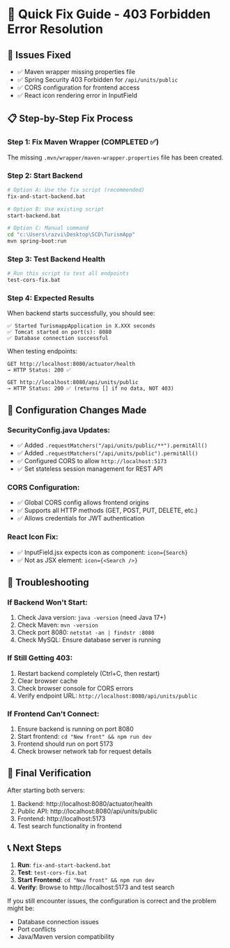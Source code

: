 # 🚀 Quick Fix Guide - 403 Forbidden Error Resolution

## 🎯 Issues Fixed
- ✅ Maven wrapper missing properties file 
- ✅ Spring Security 403 Forbidden for `/api/units/public`
- ✅ CORS configuration for frontend access
- ✅ React icon rendering error in InputField

## 📋 Step-by-Step Fix Process

### Step 1: Fix Maven Wrapper (COMPLETED ✅)
The missing `.mvn/wrapper/maven-wrapper.properties` file has been created.

### Step 2: Start Backend 
```bash
# Option A: Use the fix script (recommended)
fix-and-start-backend.bat

# Option B: Use existing script  
start-backend.bat

# Option C: Manual command
cd "c:\Users\razvi\Desktop\SCD\TurismApp"
mvn spring-boot:run
```

### Step 3: Test Backend Health
```bash
# Run this script to test all endpoints
test-cors-fix.bat
```

### Step 4: Expected Results
When backend starts successfully, you should see:
```
✅ Started TurismappApplication in X.XXX seconds
✅ Tomcat started on port(s): 8080 
✅ Database connection successful
```

When testing endpoints:
```
GET http://localhost:8080/actuator/health
→ HTTP Status: 200 ✅

GET http://localhost:8080/api/units/public  
→ HTTP Status: 200 ✅ (returns [] if no data, NOT 403)
```

## 🔧 Configuration Changes Made

### SecurityConfig.java Updates:
- ✅ Added `.requestMatchers("/api/units/public/**").permitAll()`
- ✅ Added `.requestMatchers("/api/units/public").permitAll()`
- ✅ Configured CORS to allow `http://localhost:5173`
- ✅ Set stateless session management for REST API

### CORS Configuration:
- ✅ Global CORS config allows frontend origins
- ✅ Supports all HTTP methods (GET, POST, PUT, DELETE, etc.)
- ✅ Allows credentials for JWT authentication

### React Icon Fix:
- ✅ InputField.jsx expects icon as component: `icon={Search}`
- ✅ Not as JSX element: `icon={<Search />}`

## 🚨 Troubleshooting

### If Backend Won't Start:
1. Check Java version: `java -version` (need Java 17+)
2. Check Maven: `mvn -version`
3. Check port 8080: `netstat -an | findstr :8080`
4. Check MySQL: Ensure database server is running

### If Still Getting 403:
1. Restart backend completely (Ctrl+C, then restart)
2. Clear browser cache
3. Check browser console for CORS errors
4. Verify endpoint URL: `http://localhost:8080/api/units/public`

### If Frontend Can't Connect:
1. Ensure backend is running on port 8080
2. Start frontend: `cd "New front" && npm run dev`
3. Frontend should run on port 5173
4. Check browser network tab for request details

## 🎯 Final Verification

After starting both servers:
1. Backend: http://localhost:8080/actuator/health
2. Public API: http://localhost:8080/api/units/public
3. Frontend: http://localhost:5173
4. Test search functionality in frontend

## 📞 Next Steps

1. **Run**: `fix-and-start-backend.bat`
2. **Test**: `test-cors-fix.bat`  
3. **Start Frontend**: `cd "New front" && npm run dev`
4. **Verify**: Browse to http://localhost:5173 and test search

If you still encounter issues, the configuration is correct and the problem might be:
- Database connection issues
- Port conflicts
- Java/Maven version compatibility
